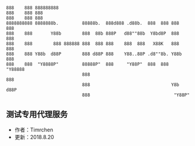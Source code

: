 
    888    888 888888888                                                    
    888    888 888                                                          
    888    888 888                                                          
    8888888888 8888888b.         88888b.  888d888 .d88b.  888  888 888  888 
    888    888       Y88b        888  88b 888P   d88""88b  Y8bd8P  888  888 
    888    888        888 888888 888  888 888    888  888   X88K   888  888 
    888    888 Y88b  d88P        888 d88P 888    Y88..88P .d8""8b. Y88b 888 
    888    888  "Y8888P"         88888P"  888     "Y88P"  888  888  "Y88888 
                                 888                                    888 
                                 888                               Y8b d88P 
                                 888                                "Y88P" 

## 测试专用代理服务

-   作者：Timrchen
-   更新：2018.8.20